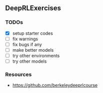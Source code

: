 ## DeepRLExercises
### TODOs
- [x] setup starter codes
- [ ] fix warnings
- [ ] fix bugs if any
- [ ] make better models
- [ ] try other environments
- [ ] try other models

### Resources
- https://github.com/berkeleydeeprlcourse
